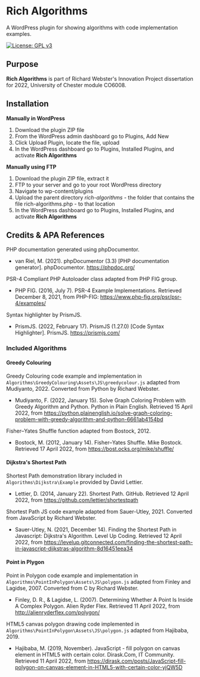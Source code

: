 # Rich Algorithms

A WordPress plugin for showing algorithms with code implementation examples.

[![License: GPL v3](https://img.shields.io/badge/License-GPLv3-blue.svg)](https://www.gnu.org/licenses/gpl-3.0)

## Purpose
**Rich Algorithms** is part of Richard Webster's Innovation Project dissertation for 2022, University of Chester module CO6008.

## Installation

**Manually in WordPress**

1. Download the plugin ZIP file
2. From the WordPress admin dashboard go to Plugins, Add New
3. Click Upload Plugin, locate the file, upload
4. In the WordPress dashboard go to Plugins, Installed Plugins, and activate **Rich Algorithms**

**Manually using FTP**

1. Download the plugin ZIP file, extract it
2. FTP to your server and go to your root WordPress directory
3. Navigate to wp-content/plugins
4. Upload the parent directory *rich-algorithms* - the folder that contains the file rich-algorithms.php - to that location
5. In the WordPress dashboard go to Plugins, Installed Plugins, and activate **Rich Algorithms**

## Credits & APA References

PHP documentation generated using phpDocumentor.
* van Riel, M. (2021). phpDocumentor (3.3) [PHP documentation generator]. phpDocumentor. https://phpdoc.org/

PSR-4 Compliant PHP Autoloader class adapted from PHP FIG group.
* PHP FIG. (2016, July 7). PSR-4 Example Implementations. Retrieved December 8, 2021, from PHP-FIG: https://www.php-fig.org/psr/psr-4/examples/

Syntax highlighter by PrismJS.
* PrismJS. (2022, February 17). PrismJS (1.27.0) [Code Syntax Highlighter]. PrismJS. https://prismjs.com/

### Included Algorithms

#### Greedy Colouring

Greedy Colouring code example and implementation in `Algorithms\GreedyColouring\Assets\JS\greedycolour.js` adapted from Mudiyanto, 2022. Converted from Python by Richard Webster.
* Mudiyanto, F. (2022, January 15). Solve Graph Coloring Problem with Greedy Algorithm and Python. Python in Plain English. Retrieved 15 April 2022, from https://python.plainenglish.io/solve-graph-coloring-problem-with-greedy-algorithm-and-python-6661ab4154bd

Fisher–Yates Shuffle function adapted from Bostock, 2012.
* Bostock, M. (2012, January 14). Fisher–Yates Shuffle. Mike Bostock. Retrieved 17 April 2022, from https://bost.ocks.org/mike/shuffle/

#### Dijkstra's Shortest Path

Shortest Path demonstration library included in `Algorithms\Dijkstra\Example` provided by David Lettier.
* Lettier, D. (2014, January 22). Shortest Path. GitHub. Retrieved 12 April 2022, from https://github.com/lettier/shortestpath

Shortest Path JS code example adapted from Sauer-Utley, 2021. Converted from JavaScript by Richard Webster.
* Sauer-Utley, N. (2021, December 14). Finding the Shortest Path in Javascript: Dijkstra's Algorithm. Level Up Coding. Retrieved 12 April 2022, from https://levelup.gitconnected.com/finding-the-shortest-path-in-javascript-dijkstras-algorithm-8d16451eea34


#### Point in Plygon

Point in Polygon code example and implementation in `Algorithms\PointInPolygon\Assets\JS\polygon.js` adapted from Finley and Lagidse, 2007. Converted from C by Richard Webster.
* Finley, D. R., & Lagidse, L. (2007). Determining Whether A Point Is Inside A Complex Polygon. Alien Ryder Flex. Retrieved 11 April 2022, from http://alienryderflex.com/polygon/

HTML5 canvas polygon drawing code implemented in `Algorithms\PointInPolygon\Assets\JS\polygon.js` adapted from Hajibaba, 2019.
* Hajibaba, M. (2019, November). JavaScript - fill polygon on canvas element in HTML5 with certain color. Dirask.Com, IT Community. Retrieved 11 April 2022, from https://dirask.com/posts/JavaScript-fill-polygon-on-canvas-element-in-HTML5-with-certain-color-yjQW5D
